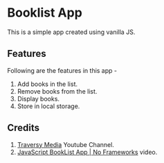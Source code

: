 # Booklist App

This is a simple app created using vanilla JS.

## Features

Following are the features in this app -

1. Add books in the list.
2. Remove books from the list.
3. Display books.
4. Store in local storage.

## Credits
1. [Traversy Media](https://www.youtube.com/@TraversyMedia) Youtube Channel.
2. [JavaScript BookList App | No Frameworks](https://www.youtube.com/watch?v=JaMCxVWtW58) video.